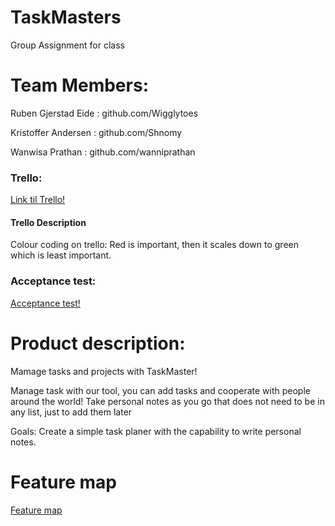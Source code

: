 # TaskMasters
Group Assignment for class

<h1>Team Members:</h1>

<p>Ruben Gjerstad Eide : github.com/Wigglytoes</p> 

<p>Kristoffer Andersen : github.com/Shnomy</p>

<p>Wanwisa Prathan : github.com/wanniprathan</p>

<h3>Trello:</h3>
<a href="https://trello.com/b/OhWN9m7C/uia17-taskmasters">Link til Trello!</a>
<p>
    <h4>Trello Description</h4>
        Colour coding on trello: Red is important, then it scales down to green which is least important. <br>
</p>

<h3>Acceptance test:</h3>
<a href="https://docs.google.com/document/d/1gRtanWAM0Jxp_I1M1L99thJyTGMoasjkYGoqtlSIxtc/edit?usp=sharing">Acceptance test!</a>

<h1>Product description:</h1>
    <p>Mamage tasks and projects with TaskMaster!</p>
    <p>Manage task with our tool, you can add tasks and cooperate with people around the world! Take personal notes as you go that does not need to be in any list, just to add them later</p>
    <p>Goals: Create a simple task planer with the capability to write personal notes.</p>
    


<h1>Feature map</h1>
<a href="https://docs.google.com/document/d/1XF9L4iU5AeUsFWNIKX7sd4LmYNDk1bGtONetbDGqUbM/edit?usp=sharing">Feature map</a>

    
